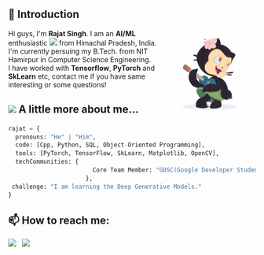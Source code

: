 ## 👋 Introduction

<img align='right' src='https://github.com/Rajatsingh24/Rajatsingh24/blob/main/gif.gif' width='180'>


Hi guys, I'm **Rajat Singh**. I am an **AI/ML** enthusiastic <img src="https://media.giphy.com/media/WUlplcMpOCEmTGBtBW/giphy.gif" width="30"> from Himachal Pradesh, India. I'm currently persuing my B.Tech. from NIT Hamirpur in Computer Science Engineering.  
I have worked with **Tensorflow**, **PyTorch** and **SkLearn** etc, contact me if you have same interesting or some questions!


## <img src="https://media.giphy.com/media/VgCDAzcKvsR6OM0uWg/giphy.gif" width="50"> A little more about me...  

```python
rajat = {
  pronouns: "He" | "Him",
  code: [Cpp, Python, SQL, Object-Oriented Programming],
  tools: [PyTorch, TensorFlow, SkLearn, Matplotlib, OpenCV],
  techCommunities: {
                        Core Team Member: "GDSC(Google Developer Student Clubs)"
                      },
 challenge: "I am learning the Deep Generative Models."
}
```
## 📫 How to reach me:

  [<img src="https://img.icons8.com/color/48/000000/linkedin.png" width="3.5%"/>](www.linkedin.com/in/rajatsingh24)  &nbsp; <a href="mailto:rajatsingh072002@gmail.com"> <img src="https://img.icons8.com/fluent/48/000000/gmail.png" width="3.5%"/>
  
<!--
**Rajatsingh24/Rajatsingh24** is a ✨ _special_ ✨ repository because its `README.md` (this file) appears on your GitHub profile.

Here are some ideas to get you started:

- 🔭 I’m currently working on ...
- 🌱 I’m currently learning ...
- 👯 I’m looking to collaborate on ...
- 🤔 I’m looking for help with ...
- 💬 Ask me about ...
- 📫 How to reach me: ...
- 😄 Pronouns: ...
- ⚡ Fun fact: ...
-->
